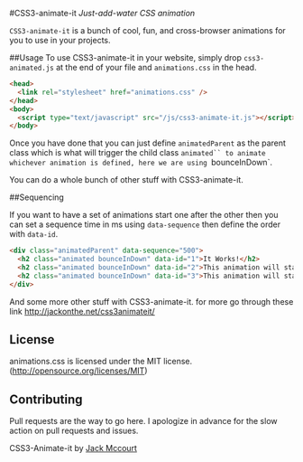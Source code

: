 #CSS3-animate-it
_Just-add-water CSS animation_

`CSS3-animate-it` is a bunch of cool, fun, and cross-browser animations for you to use in your projects.

##Usage
To use CSS3-animate-it in your website, simply drop `css3-animated.js` at the end of your file and `animations.css` in the head.

```html
<head>
  <link rel="stylesheet" href="animations.css" />
</head>
<body>
  <script type="text/javascript" src="/js/css3-animate-it.js"></script>
</body>
```

Once you have done that you can just define `animatedParent` as the parent class which is what will trigger the child class ` animated`` to animate whichever animation is defined, here we are using  `bounceInDown`.

You can do a whole bunch of other stuff with CSS3-animate-it.

##Sequencing

If you want to have a set of animations start one after the other then you can set a sequence time in ms using `data-sequence` then define the order with `data-id`.

```html
<div class="animatedParent" data-sequence="500">
  <h2 class="animated bounceInDown" data-id="1">It Works!</h2>
  <h2 class="animated bounceInDown" data-id="2">This animation will start 500ms after</h2>
  <h2 class="animated bounceInDown" data-id="3">This animation will start 500ms after</h2>
</div>
```

And some more other stuff with CSS3-animate-it. for more go through these link <a href="http://jackonthe.net/css3animateit/" target="_Blank">http://jackonthe.net/css3animateit/</a>

## License

animations.css is licensed under the MIT license. (http://opensource.org/licenses/MIT)

## Contributing

Pull requests are the way to go here. I apologize in advance for the slow action on pull requests and issues.

CSS3-Animate-it by <a href="http://jackonthe.net/" target="_Blank">Jack Mccourt</a>

